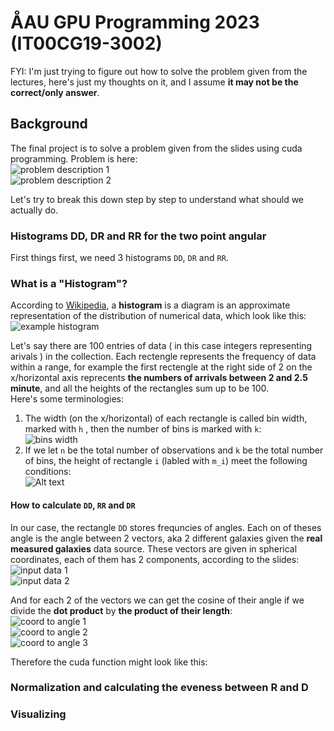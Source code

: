# ÅAU GPU Programming 2023 (IT00CG19-3002)  
  
FYI: I'm just trying to figure out how to solve the problem given from the lectures, here's just my thoughts on it, and I assume **it may not be the correct/only answer**.  

## Background  
The final project is to solve a problem given from the slides using cuda programming. Problem is here:    
![problem description 1](images/problem_description_1.png)    
![problem description 2](images/problem_description_2.png)    
  
Let's try to break this down step by step to understand what should we actually do.  
  
### Histograms DD, DR and RR for the two point angular  
  
First things first, we need 3 histograms ``DD``, ``DR`` and ``RR``.   
### What is a "Histogram"? 
According to [Wikipedia](https://en.wikipedia.org/wiki/Histogram), a **histogram** is a diagram is an approximate representation of the distribution of numerical data, which look like this:  
![example histogram](images/Example_histogram.png)  
  
Let's say there are 100 entries of data ( in this case integers representing arivals ) in the collection. Each rectengle represents the frequency of data within a range, for example the first rectengle at the right side of 2 on the x/horizontal axis reprecents **the numbers of arrivals between 2 and 2.5 minute**, and all the heights of the rectangles sum up to be 100.  
Here's some terminologies:  
1. The width (on the x/horizontal) of each rectangle is called bin width, marked with ``h`` , then the  number of bins is marked with ``k``:  
![bins width](images/bins_width_k.svg)  
2.  If we let ``n`` be the total number of observations and ``k`` be the total number of bins, the height of rectangle ``i``  (labled with ``m_i``) meet the following conditions:  
![Alt text](images/n_and_heights_mi.svg)  

#### How to calculate ``DD``, ``RR`` and ``DR``
  
In our case, the rectangle ``DD`` stores frequncies of angles. Each on of theses angle is the angle between 2 vectors, aka 2 different galaxies given the **real measured galaxies** data source. These vectors are given in spherical coordinates, each of them has 2 components, according to the slides: 
![input data 1](images/input_data_1.png)  
![input data 2](images/input_data_2.png)  
  
And for each 2 of the vectors we can get the cosine of their angle if we divide the **dot product** by **the product of their length**:  
![coord to angle 1](images/coord_to_cos_1.png)  
![coord to angle 2](images/coord_to_cos_2.png)  
![coord to angle 3](images/coord_to_cos_3.png)  
  
Therefore the cuda function might look like this:  

### Normalization and calculating the eveness between R and D   
  


### Visualizing  